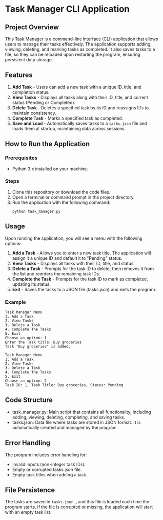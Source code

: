 # Task Manager CLI Application

## Project Overview
This Task Manager is a command-line interface (CLI) application that allows users to manage their tasks effectively. The application supports adding, viewing, deleting, and marking tasks as completed. It also saves tasks to a file, so they can be reloaded upon restarting the program, ensuring persistent data storage.

## Features
1. **Add Task** - Users can add a new task with a unique ID, title, and completion status.
2. **View Tasks** - Displays all tasks along with their ID, title, and current status (Pending or Completed).
3. **Delete Task** - Deletes a specified task by its ID and reassigns IDs to maintain consistency.
4. **Complete Task** - Marks a specified task as completed.
5. **Save and Load** - Automatically saves tasks to a `tasks.json` file and loads them at startup, maintaining data across sessions.

## How to Run the Application
### Prerequisites
- Python 3.x installed on your machine.

### Steps
1. Clone this repository or download the code files.
2. Open a terminal or command prompt in the project directory.
3. Run the application with the following command:
   ```
   python task_manager.py
   ```
## Usage
Upon running the application, you will see a menu with the following options:

1. **Add a Task** - Allows you to enter a new task title. The application will assign it a unique ID and default it to "Pending" status.
2. **View Tasks** - Displays all tasks with their ID, title, and status.
3. **Delete a Task** - Prompts for the task ID to delete, then removes it from the list and reorders the remaining task IDs.
4. **Complete the Task** - Prompts for the task ID to mark as completed, updating its status.
5. **Exit** - Saves the tasks to a JSON file (tasks.json) and exits the program.
### Example
   ```
   Task Manager Menu
   1. Add a Task
   2. View Tasks
   3. Delete a Task
   4. Complete The Tasks
   5. Exit
   Choose an option: 1
   Enter the Task title: Buy groceries
   Task 'Buy groceries' is added.
   
   Task Manager Menu
   1. Add a Task
   2. View Tasks
   3. Delete a Task
   4. Complete The Tasks
   5. Exit
   Choose an option: 2 
   Task ID: 1, Task Title: Buy groceries, Status: Pending
   ```
## Code Structure
- task_manager.py: Main script that contains all functionality, including adding, viewing, deleting, completing, and saving tasks.
- tasks.json: Data file where tasks are stored in JSON format. It is automatically created and managed by the program.

## Error Handling
The program includes error handling for:

- Invalid inputs (non-integer task IDs).
- Empty or corrupted tasks.json file.
- Empty task titles when adding a task.

## File Persistence
The tasks are saved in `tasks.json `, and this file is loaded each time the program starts. If the file is corrupted or missing, the application will start with an empty task list.
